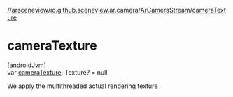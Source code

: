 //[arsceneview](../../../index.md)/[io.github.sceneview.ar.camera](../index.md)/[ArCameraStream](index.md)/[cameraTexture](camera-texture.md)

# cameraTexture

[androidJvm]\
var [cameraTexture](camera-texture.md): Texture? = null

We apply the multithreaded actual rendering texture
